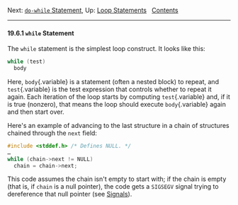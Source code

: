 Next: [`do-while` Statement](do_002dwhile-Statement.md), Up: [Loop
Statements](Loop-Statements.md)  
[Contents](index.md#SEC_Contents "Table of contents")  

------------------------------------------------------------------------


#### 19.6.1 `while` Statement 


The `while` statement is the simplest loop construct. It looks like
this:

``` C
while (test)
  body
```

Here, `body`{.variable} is a statement (often a nested block) to repeat,
and `test`{.variable} is the test expression that controls whether to
repeat it again. Each iteration of the loop starts by computing
`test`{.variable} and, if it is true (nonzero), that means the loop
should execute `body`{.variable} again and then start over.

Here's an example of advancing to the last structure in a chain of
structures chained through the `next` field:

``` C
#include <stddef.h> /* Defines NULL. */
…
while (chain->next != NULL)
  chain = chain->next;
```

This code assumes the chain isn't empty to start with; if the chain is
empty (that is, if `chain` is a null pointer), the code gets a `SIGSEGV`
signal trying to dereference that null pointer (see
[Signals](Signals.md)).
